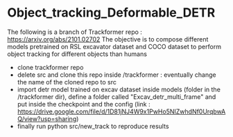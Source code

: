 # Object_tracking_Deformable_DETR

The following is a branch of Trackformer repo : https://arxiv.org/abs/2101.02702
The objective is to compose different models pretrained on RSL excavator dataset and COCO dataset to perform object tracking for different objects than humans

- clone trackformer repo
- delete src and clone this repo inside /trackformer : eventually change the name of the cloned repo to src
- import detr model trained on excav dataset inside models (folder in the /trackformer dir), define a folder called "Excav_detr_multi_frame" and put inside the checkpoint and the config (link : https://drive.google.com/file/d/1D81jNJ4W9x1PwHo5NIZwhdNf0UrqbwAQ/view?usp=sharing)
- finally run python src/new_track to reproduce results

